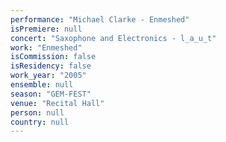 ```yaml
---
performance: "Michael Clarke - Enmeshed"
isPremiere: null
concert: "Saxophone and Electronics - l_a_u_t"
work: "Enmeshed"
isCommission: false
isResidency: false
work_year: "2005"
ensemble: null
season: "GEM-FEST"
venue: "Recital Hall"
person: null
country: null
---
```


